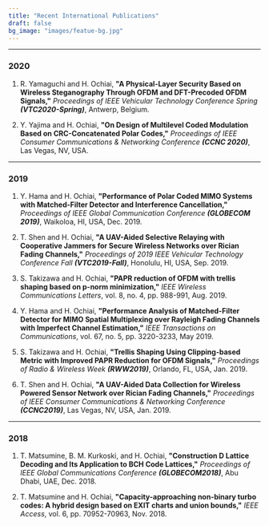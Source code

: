 ```yaml
---
title: "Recent International Publications"
draft: false
bg_image: "images/featue-bg.jpg"
---
```



---
### 2020

1. R. Yamaguchi and H. Ochiai, 
  **"A Physical-Layer Security Based on Wireless 
  Steganography Through OFDM and DFT-Precoded OFDM Signals,"**
  *Proceedings of IEEE Vehicular Technology Conference Spring* 
  ***(VTC2020-Spring)***,
  Antwerp, Belgium.

1. Y. Yajima and H. Ochiai, 
  **"On Design of Multilevel Coded Modulation Based 
  on CRC-Concatenated Polar Codes,"**
  *Proceedings of IEEE Consumer Communications 
  & Networking Conference*
  ***(CCNC 2020)***,
  Las Vegas, NV, USA.

---

### 2019

1. Y. Hama and H. Ochiai, 
  **"Performance of Polar Coded MIMO Systems with 
  Matched-Filter Detector and Interference Cancellation,"**
  *Proceedings of IEEE Global Communication Conference*
  ***(GLOBECOM 2019)***,
  Waikoloa, HI, USA, Dec. 2019.

1. T. Shen and H. Ochiai, 
  **"A UAV-Aided Selective Relaying with 
  Cooperative Jammers for Secure Wireless Networks 
  over Rician Fading Channels,"**
  *Proceedings of 2019 IEEE Vehicular Technology Conference Fall* 
  ***(VTC2019-Fall)***,
  Honolulu, HI, USA, Sep. 2019.
  
1. S. Takizawa and H. Ochiai, 
  **"PAPR reduction of OFDM with trellis shaping 
  based on p-norm minimization,"**
  *IEEE Wireless Communications Letters*, 
  vol. 8, no. 4, pp. 988-991, Aug. 2019.
  
1. Y. Hama and H. Ochiai, 
  **"Performance Analysis of Matched-Filter Detector 
  for MIMO Spatial Multiplexing over Rayleigh Fading Channels 
  with Imperfect Channel Estimation,"**
  *IEEE Transactions on Communications*,
  vol. 67, no. 5, pp. 3220-3233, May 2019.
  
1. S. Takizawa and H. Ochiai, 
  **"Trellis Shaping Using Clipping-based Metric 
  with Improved PAPR Reduction for OFDM Signals,"**
  *Proceedings of Radio & Wireless Week* 
  ***(RWW2019)***,
  Orlando, FL, USA, Jan. 2019.
  
1. T. Shen and H. Ochiai, 
   **"A UAV-Aided Data Collection for Wireless Powered Sensor Network 
   over Rician Fading Channels,"**
   *Proceedings of IEEE Consumer Communications & Networking Conference* 
   ***(CCNC2019)***,
   Las Vegas, NV, USA, Jan. 2019.
   
---
### 2018

1. T. Matsumine, B. M. Kurkoski, and H. Ochiai, 
   **"Construction D Lattice Decoding and Its Application 
   to BCH Code Lattices,"** 
   *Proceedings of IEEE Global Communications Conference* 
   ***(GLOBECOM2018)***, 
   Abu Dhabi, UAE, Dec. 2018.
   
1. T. Matsumine and H. Ochiai, 
   **"Capacity-approaching non-binary turbo codes: 
   A hybrid design based on EXIT charts and union bounds,"** 
   *IEEE Access*, 
   vol. 6, pp. 70952-70963, Nov. 2018.
  
